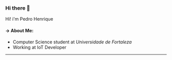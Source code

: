 ### Hi there 👋

Hi! i'm Pedro Henrique

#### &rarr; About Me:
* Computer Science student at *Universidade de Fortaleza*
* Working at IoT Developer
---


